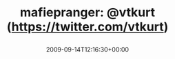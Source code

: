 ---
retweeted: false
source: <a href="http://twitter.com" rel="nofollow">Twitter Web Client</a>
entities:
  hashtags:
  - text: mafiepranger
    indices:
    - '0'
    - '13'
  symbols: []
  user_mentions:
  - name: Kurt
    screen_name: vtkurt
    indices:
    - '15'
    - '22'
    id_str: '15688444'
    id: '15688444'
  urls: []
display_text_range:
- '0'
- '22'
favorite_count: '0'
id_str: '3978830440'
truncated: false
retweet_count: '0'
id: '3978830440'
created_at: Mon Sep 14 12:16:30 +0000 2009
favorited: false
full_text: "#mafiepranger: [@vtkurt](https://twitter.com/vtkurt)"
lang: und
tags:
- mafiepranger
- pesos/twitter
date: '2009-09-14T12:16:30+00:00'
src: https://twitter.com/bascht/status/3978830440
original_url: https://twitter.com/bascht/status/3978830440
type: twitter_tweet
text: "#mafiepranger: [@vtkurt](https://twitter.com/vtkurt)"
title: 'mafiepranger: @vtkurt (https://twitter.com/vtkurt)

  '

---